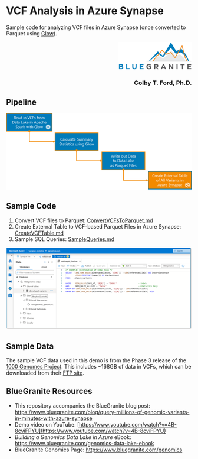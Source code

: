 # VCF Analysis in Azure Synapse
Sample code for analyzing VCF files in Azure Synapse (once converted to Parquet using [Glow](http://projectglow.io/)).

<p align="right"><img src="https://raw.githubusercontent.com/BlueGranite/azure-synapse-vcf-analysis/master/img/bg_logo.png" width="200px"></p>

<h3 align=right>Colby T. Ford, Ph.D.</h3>

## Pipeline
<img src="https://raw.githubusercontent.com/BlueGranite/azure-synapse-vcf-analysis/main/img/pipeline.png">

## Sample Code
1. Convert VCF files to Parquet: [ConvertVCFsToParquet.md](ConvertVCFsToParquet.md)
2. Create External Table to VCF-based Parquet Files in Azure Synapse: [CreateVCFTable.md](CreateVCFTable.md)
3. Sample SQL Queries: [SampleQueries.md](SampleQueries.md)


<img src="https://raw.githubusercontent.com/BlueGranite/azure-synapse-vcf-analysis/main/img/synapse.png">

## Sample Data
The sample VCF data used in this demo is from the Phase 3 release of the [1000 Genomes Project](https://www.internationalgenome.org/data/).
This includes ~168GB of data in VCFs, which can be downloaded from their [FTP site](ftp://ftp.1000genomes.ebi.ac.uk/vol1/ftp/release/20130502/).

## BlueGranite Resources
- This repository accompanies the BlueGranite blog post: https://www.bluegranite.com/blog/query-millions-of-genomic-variants-in-minutes-with-azure-synapse
- Demo video on YouTube: [https://www.youtube.com/watch?v=4B-8cviFPYU](https://www.youtube.com/watch?v=4B-8cviFPYU)
- _Building a Genomics Data Lake in Azure_ eBook: https://www.bluegranite.com/genomics-data-lake-ebook
- BlueGranite Genomics Page: https://www.bluegranite.com/genomics
